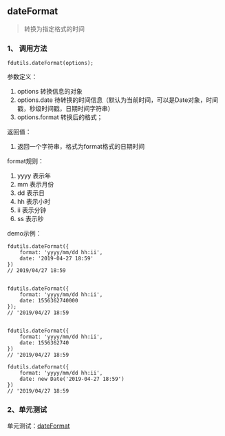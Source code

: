 ## dateFormat

> 转换为指定格式的时间

### 1、 调用方法

```
fdutils.dateFormat(options);
```

参数定义：
1. options 转换信息的对象
2. options.date 待转换的时间信息（默认为当前时间，可以是Date对象，时间戳，秒级时间戳，日期时间字符串）
3. options.format 转换后的格式；

返回值：
1. 返回一个字符串，格式为format格式的日期时间

format规则：
1. yyyy 表示年
2. mm 表示月份
3. dd 表示日
4. hh 表示小时
5. ii 表示分钟
6. ss 表示秒

demo示例：

```
fdutils.dateFormat({
	format: 'yyyy/mm/dd hh:ii',
	date: '2019-04-27 18:59'
})
// 2019/04/27 18:59


fdutils.dateFormat({
	format: 'yyyy/mm/dd hh:ii',
	date: 1556362740000
});
// '2019/04/27 18:59


fdutils.dateFormat({
	format: 'yyyy/mm/dd hh:ii',
	date: 1556362740
})
// '2019/04/27 18:59

fdutils.dateFormat({
	format: 'yyyy/mm/dd hh:ii',
	date: new Date('2019-04-27 18:59')
})
// '2019/04/27 18:59

```

### 2、单元测试

单元测试：[dateFormat](http://www.zhangyunling.com/study/fdutils/#dateFormat)